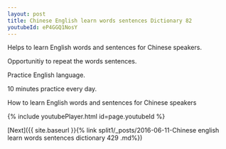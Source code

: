 ```yaml
---
layout: post
title: Chinese English learn words sentences Dictionary 82 
youtubeId: eP4GGQ1NosY
---
```

 
 
Helps to learn English words and sentences for Chinese speakers.

Opportunitiy to repeat the words sentences. 

Practice English language. 
 
10 minutes practice every day. 
 
How to learn English words and sentences for Chinese speakers 
 
{% include youtubePlayer.html id=page.youtubeId %}
 
 
[Next]({{ site.baseurl }}{% link  split1/_posts/2016-06-11-Chinese english learn words sentences dictionary 429 .md%})
 
